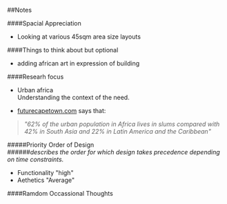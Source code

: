 ##Notes

####Spacial Appreciation
 * Looking at various 45sqm area size layouts
 
####Things to think about but optional
 * adding african art in expression of building
 
####Researh focus
 * Urban africa  
 Understanding the context of the need.
 
  * [futurecapetown.com](http://futurecapetown.com/2016/02/the-future-we-want-for-african-cities-future-cape-town/#.WKJ9FSErKV7) says that:
  
  > _"62% of the urban population in Africa lives in slums compared with 42% in South Asia and 22% in Latin America and the Caribbean"_


#####Priority Order of Design  
######_describes the order for which design takes precedence depending on time constraints._
 * Functionality "high"
 * Aethetics "Average"

####Ramdom Occassional Thoughts
